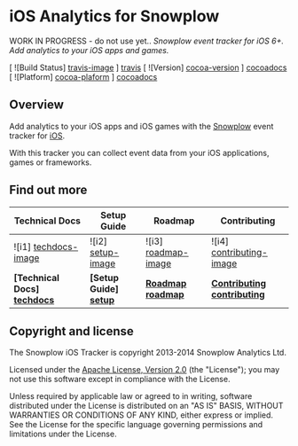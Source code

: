 iOS Analytics for Snowplow
==========================
WORK IN PROGRESS - do not use yet.. *Snowplow event tracker for iOS 6+. Add analytics to your iOS apps and games.*

[ ![Build Status] [travis-image] ] [travis]
[ ![Version] [cocoa-version] ] [cocoadocs]
[ ![Platform] [cocoa-plaform] ] [cocoadocs]

## Overview
Add analytics to your iOS apps and iOS games with the [Snowplow][2] event tracker for [iOS][3].

With this tracker you can collect event data from your iOS applications, games or frameworks.

## Find out more
| Technical Docs                  | Setup Guide               | Roadmap                 | Contributing                      |
|---------------------------------|---------------------------|-------------------------|-----------------------------------|
| ![i1] [techdocs-image]          | ![i2] [setup-image]       | ![i3] [roadmap-image]   | ![i4] [contributing-image]        |
| **[Technical Docs] [techdocs]** | **[Setup Guide] [setup]** | **[Roadmap] [roadmap]** | **[Contributing] [contributing]** |

## Copyright and license

The Snowplow iOS Tracker is copyright 2013-2014 Snowplow Analytics Ltd.

Licensed under the [Apache License, Version 2.0][1] (the "License");
you may not use this software except in compliance with the License.

Unless required by applicable law or agreed to in writing, software
distributed under the License is distributed on an "AS IS" BASIS,
WITHOUT WARRANTIES OR CONDITIONS OF ANY KIND, either express or implied.
See the License for the specific language governing permissions and
limitations under the License.

[1]: http://www.apache.org/licenses/LICENSE-2.0
[2]: http://snowplowanalytics.com/
[3]: https://www.apple.com/ios/

[travis]: https://travis-ci.org/snowplow/snowplow-ios-tracker
[travis-image]: https://travis-ci.org/snowplow/snowplow-ios-tracker.png?branch=master

[cocoadocs]: http://cocoadocs.org/docsets/Snowplow
[cocoa-version]: http://cocoapod-badges.herokuapp.com/v/Snowplow/badge.png
[cocoa-plaform]: http://cocoapod-badges.herokuapp.com/p/Snowplow/badge.png

[techdocs-image]: https://d3i6fms1cm1j0i.cloudfront.net/github/images/techdocs.png
[setup-image]: https://d3i6fms1cm1j0i.cloudfront.net/github/images/setup.png
[roadmap-image]: https://d3i6fms1cm1j0i.cloudfront.net/github/images/roadmap.png
[contributing-image]: https://d3i6fms1cm1j0i.cloudfront.net/github/images/contributing.png

[techdocs]: https://github.com/snowplow/snowplow/wiki/Snowplow-technical-documentation
[setup]: https://github.com/snowplow/snowplow/wiki/Setting-up-Snowplow
[roadmap]: https://github.com/snowplow/snowplow/wiki
[contributing]: https://github.com/snowplow/snowplow/wiki/Contributing
